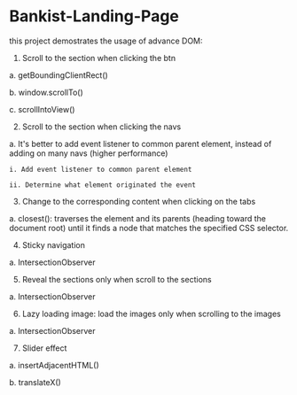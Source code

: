 # Bankist-Landing-Page

this project demostrates the usage of advance DOM:

1. Scroll to the section when clicking the btn
   
  a. getBoundingClientRect()

  b. window.scrollTo() 

  c. scrollIntoView()

2. Scroll to the section when clicking the navs

  a. It's better to add event listener to common parent element, instead of adding on many navs (higher performance)

    i. Add event listener to common parent element

    ii. Determine what element originated the event

3. Change to the corresponding content when clicking on the tabs

  a. closest(): traverses the element and its parents (heading toward the document root) until it finds a node that matches the specified CSS selector.

4. Sticky navigation

  a. IntersectionObserver

5. Reveal the sections only when scroll to the sections

  a. IntersectionObserver

6. Lazy loading image: load the images only when scrolling to the images

  a. IntersectionObserver

7. Slider effect

  a. insertAdjacentHTML()

  b. translateX()
